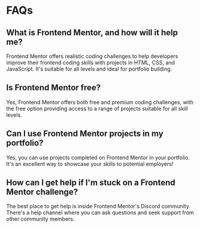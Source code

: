 # FAQs

## What is Frontend Mentor, and how will it help me?

Frontend Mentor offers realistic coding challenges to help developers improve their
frontend coding skills with projects in HTML, CSS, and JavaScript. It's suitable for
all levels and ideal for portfolio building.

## Is Frontend Mentor free?

Yes, Frontend Mentor offers both free and premium coding challenges, with the free
option providing access to a range of projects suitable for all skill levels.

## Can I use Frontend Mentor projects in my portfolio?

Yes, you can use projects completed on Frontend Mentor in your portfolio. It's an excellent
way to showcase your skills to potential employers!

## How can I get help if I'm stuck on a Frontend Mentor challenge?

The best place to get help is inside Frontend Mentor's Discord community. There's a help
channel where you can ask questions and seek support from other community members.
